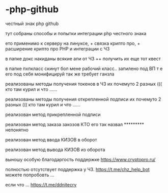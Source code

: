 # -php-github
честный знак php github




тут собраны способы и попытки интеграции php честного знака

ето применимо к серверу на линуксе, + связка крипто про, + расширение крипто про PHP и интеграции с ЧЗ



в папке докс  накиданы всякие апи от ЧЗ ++ получить их еще тот квест

в папке пхпкласс  скинут бол мене рабочий класс..  запилено под ВП  т е его под себя монифицируй так же требует ганзла


реализованы методы получения токенов  в ЧЗ их почемуто 2 разных ((( кто там курил и что ......

реализованы методы получения открепленной подписи  их почемуто 2 разных ((( кто там курил и что ......

реализован метод прикрепленной подписи


реализован метод заказа закозов   КТО его так назвал ********* непонятно

реализован метод ввода КИЗОВ в оборот

реализован метод вывода КИЗОВ из оборота





выношу особую благодаргость поддержке  https://www.cryptopro.ru/





полностью отсутствует поддержка у ЧЗ.  https://t.me/chz_help_bot   можете попробовть ...



если что ...  https://t.me/ddnitecry








